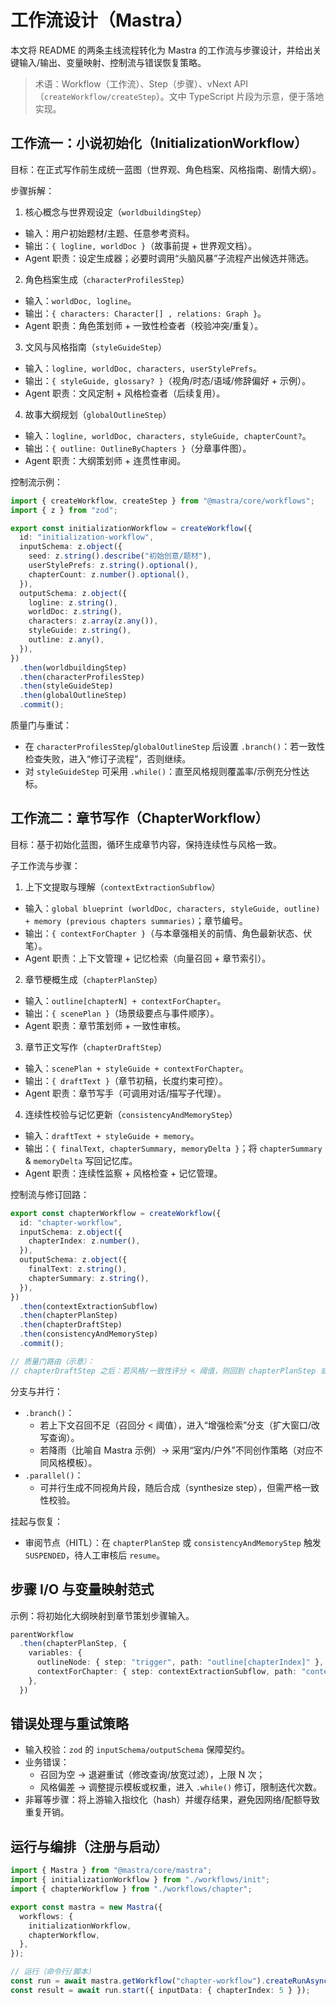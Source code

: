 # 工作流设计（Mastra）

本文将 README 的两条主线流程转化为 Mastra 的工作流与步骤设计，并给出关键输入/输出、变量映射、控制流与错误恢复策略。

> 术语：Workflow（工作流）、Step（步骤）、vNext API（`createWorkflow/createStep`）。文中 TypeScript 片段为示意，便于落地实现。

## 工作流一：小说初始化（InitializationWorkflow）

目标：在正式写作前生成统一蓝图（世界观、角色档案、风格指南、剧情大纲）。

步骤拆解：

1) 核心概念与世界观设定（`worldbuildingStep`）
- 输入：用户初始题材/主题、任意参考资料。
- 输出：`{ logline, worldDoc }`（故事前提 + 世界观文档）。
- Agent 职责：设定生成器；必要时调用“头脑风暴”子流程产出候选并筛选。

2) 角色档案生成（`characterProfilesStep`）
- 输入：`worldDoc, logline`。
- 输出：`{ characters: Character[] , relations: Graph }`。
- Agent 职责：角色策划师 + 一致性检查者（校验冲突/重复）。

3) 文风与风格指南（`styleGuideStep`）
- 输入：`logline, worldDoc, characters, userStylePrefs`。
- 输出：`{ styleGuide, glossary? }`（视角/时态/语域/修辞偏好 + 示例）。
- Agent 职责：文风定制 + 风格检查者（后续复用）。

4) 故事大纲规划（`globalOutlineStep`）
- 输入：`logline, worldDoc, characters, styleGuide, chapterCount?`。
- 输出：`{ outline: OutlineByChapters }`（分章事件图）。
- Agent 职责：大纲策划师 + 连贯性审阅。

控制流示例：

```ts
import { createWorkflow, createStep } from "@mastra/core/workflows";
import { z } from "zod";

export const initializationWorkflow = createWorkflow({
  id: "initialization-workflow",
  inputSchema: z.object({
    seed: z.string().describe("初始创意/题材"),
    userStylePrefs: z.string().optional(),
    chapterCount: z.number().optional(),
  }),
  outputSchema: z.object({
    logline: z.string(),
    worldDoc: z.string(),
    characters: z.array(z.any()),
    styleGuide: z.string(),
    outline: z.any(),
  }),
})
  .then(worldbuildingStep)
  .then(characterProfilesStep)
  .then(styleGuideStep)
  .then(globalOutlineStep)
  .commit();
```

质量门与重试：

- 在 `characterProfilesStep`/`globalOutlineStep` 后设置 `.branch()`：若一致性检查失败，进入“修订子流程”，否则继续。
- 对 `styleGuideStep` 可采用 `.while()`：直至风格规则覆盖率/示例充分性达标。

## 工作流二：章节写作（ChapterWorkflow）

目标：基于初始化蓝图，循环生成章节内容，保持连续性与风格一致。

子工作流与步骤：

1) 上下文提取与理解（`contextExtractionSubflow`）
- 输入：`global blueprint (worldDoc, characters, styleGuide, outline) + memory (previous chapters summaries)`；章节编号。
- 输出：`{ contextForChapter }`（与本章强相关的前情、角色最新状态、伏笔）。
- Agent 职责：上下文管理 + 记忆检索（向量召回 + 章节索引）。

2) 章节梗概生成（`chapterPlanStep`）
- 输入：`outline[chapterN] + contextForChapter`。
- 输出：`{ scenePlan }`（场景级要点与事件顺序）。
- Agent 职责：章节策划师 + 一致性审核。

3) 章节正文写作（`chapterDraftStep`）
- 输入：`scenePlan + styleGuide + contextForChapter`。
- 输出：`{ draftText }`（章节初稿，长度约束可控）。
- Agent 职责：章节写手（可调用对话/描写子代理）。

4) 连续性校验与记忆更新（`consistencyAndMemoryStep`）
- 输入：`draftText + styleGuide + memory`。
- 输出：`{ finalText, chapterSummary, memoryDelta }`；将 `chapterSummary` & `memoryDelta` 写回记忆库。
- Agent 职责：连续性监察 + 风格检查 + 记忆管理。

控制流与修订回路：

```ts
export const chapterWorkflow = createWorkflow({
  id: "chapter-workflow",
  inputSchema: z.object({
    chapterIndex: z.number(),
  }),
  outputSchema: z.object({
    finalText: z.string(),
    chapterSummary: z.string(),
  }),
})
  .then(contextExtractionSubflow)
  .then(chapterPlanStep)
  .then(chapterDraftStep)
  .then(consistencyAndMemoryStep)
  .commit();

// 质量门路由（示意）：
// chapterDraftStep 之后：若风格/一致性评分 < 阈值，则回到 chapterPlanStep 或触发修订 step
```

分支与并行：

- `.branch()`：
  - 若上下文召回不足（召回分 < 阈值），进入“增强检索”分支（扩大窗口/改写查询）。
  - 若降雨（比喻自 Mastra 示例）→ 采用“室内/户外”不同创作策略（对应不同风格模板）。
- `.parallel()`：
  - 可并行生成不同视角片段，随后合成（synthesize step），但需严格一致性校验。

挂起与恢复：

- 审阅节点（HITL）：在 `chapterPlanStep` 或 `consistencyAndMemoryStep` 触发 `SUSPENDED`，待人工审核后 `resume`。

## 步骤 I/O 与变量映射范式

示例：将初始化大纲映射到章节策划步骤输入。

```ts
parentWorkflow
  .then(chapterPlanStep, {
    variables: {
      outlineNode: { step: "trigger", path: "outline[chapterIndex]" },
      contextForChapter: { step: contextExtractionSubflow, path: "context" },
    },
  })
```

## 错误处理与重试策略

- 输入校验：`zod` 的 `inputSchema/outputSchema` 保障契约。
- 业务错误：
  - 召回为空 → 退避重试（修改查询/放宽过滤），上限 N 次；
  - 风格偏差 → 调整提示模板或权重，进入 `.while()` 修订，限制迭代次数。
- 非幂等步骤：将上游输入指纹化（hash）并缓存结果，避免因网络/配额导致重复开销。

## 运行与编排（注册与启动）

```ts
import { Mastra } from "@mastra/core/mastra";
import { initializationWorkflow } from "./workflows/init";
import { chapterWorkflow } from "./workflows/chapter";

export const mastra = new Mastra({
  workflows: {
    initializationWorkflow,
    chapterWorkflow,
  },
});

// 运行（命令行/脚本）
const run = await mastra.getWorkflow("chapter-workflow").createRunAsync();
const result = await run.start({ inputData: { chapterIndex: 5 } });
```

